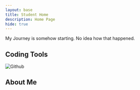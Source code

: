 ```yaml
---
layout: base
title: Student Home 
description: Home Page
hide: true
---
```


My Journey is somehow starting. No idea how that happened.

## Coding Tools
![Github](https://github.com/user-attachments/assets/f76a072f-3e55-4874-b2ef-9a52f14d4905)

## About Me

##
